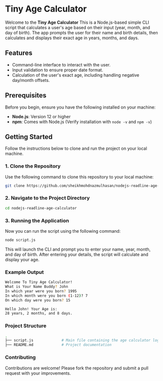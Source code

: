 # Tiny Age Calculator

Welcome to the **Tiny Age Calculator** This is a Node.js-based simple CLI script that calculates a user's age based on their input (year, month, and day of birth). The app prompts the user for their name and birth details, then calculates and displays their exact age in years, months, and days.

## Features

- Command-line interface to interact with the user.
- Input validation to ensure proper date format.
- Calculation of the user's exact age, including handling negative day/month offsets.

## Prerequisites

Before you begin, ensure you have the following installed on your machine:

- **Node.js**: Version 12 or higher
- **npm**: Comes with Node.js (Verify installation with `node -v` and `npm -v`)

## Getting Started

Follow the instructions below to clone and run the project on your local machine.

### 1. Clone the Repository

Use the following command to clone this repository to your local machine:

```bash
git clone https://github.com/sheikhmohdnazmulhasan/nodejs-readline-age-calculator.git
```

### 2. Navigate to the Project Directory

```bash
cd nodejs-readline-age-calculator
```

### 3. Running the Application

Now you can run the script using the following command:

```bash
node script.js
```

This will launch the CLI and prompt you to enter your name, year, month, and day of birth. After entering your details, the script will calculate and display your age.

### Example Output

```bash
Welcome To Tiny Age Calculator!
What is Your Name Buddy? John
In which year were you born? 1995
In which month were you born (1-12)? 7
On which day were you born? 15

Hello John! Your Age is:
28 years, 2 months, and 8 days.
```

### Project Structure

```bash
.
├── script.js             # Main file containing the age calculator logic
├── README.md             # Project documentation
```

### Contributing

Contributions are welcome! Please fork the repository and submit a pull request with your improvements.
